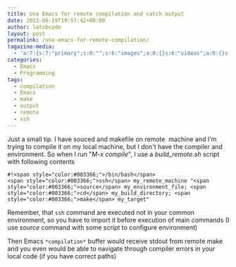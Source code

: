 ```yaml
---
title: Use Emacs for remote compilation and catch output
date: 2013-06-19T19:57:42+00:00
author: latobcode
layout: post
permalink: /use-emacs-for-remote-compilation/
tagazine-media:
  - 'a:7:{s:7:"primary";s:0:"";s:6:"images";a:0:{}s:6:"videos";a:0:{}s:11:"image_count";i:0;s:6:"author";s:8:"20401582";s:7:"blog_id";s:8:"53632187";s:9:"mod_stamp";s:19:"2013-06-19 19:25:15";}'
categories:
  - Emacs
  - Programming
tags:
  - compilation
  - Emacs
  - make
  - output
  - remote
  - ssh
---
```

Just a small tip. I have souced and makefile on remote  machine and I'm trying to compile it on my local machine, but I don't have the compiler and environment. So when I run "_M-x compile_", I use a _build_remote.sh_ script with following contents

    #!<span style="color:#003366;">/bin/bash</span>
    <span style="color:#003366;">ssh</span> my_remote_machine "<span style="color:#003366;">source</span> my_environment_file; <span style="color:#003366;">cd</span> my_build_directory; <span style="color:#003366;">make</span> my_target"
    

Remember, that `ssh` command are executed not in your common environment, so you have to import it before execution of main commands (I use _source_ command with some script to configure environment)

Then Emacs `*compilation*` buffer would receive stdout from remote make and you even would be able to navigate through compiler errors in your local code (if you have correct paths)